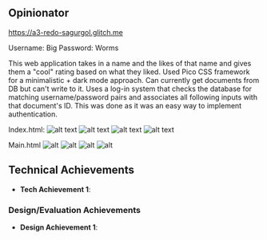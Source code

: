 ## Opinionator

https://a3-redo-sagurgol.glitch.me

Username: Big
Password: Worms

This web application takes in a name and the likes of that name and gives them a "cool" rating based on what they liked. Used Pico CSS framework for a minimalistic + dark mode approach.
Can currently get documents from DB but can't write to it. Uses a log-in system that checks the database for matching username/password pairs and associates all following inputs with that document's ID.
This was done as it was an easy way to implement authentication.

Index.html:
![alt text](https://cdn.glitch.global/5b4b70b8-4855-4a00-958f-77cf0fb0ee1a/e1d81600-7599-4334-940d-983fe1020659.image.png?v=1726694552926)
![alt text](https://cdn.glitch.global/5b4b70b8-4855-4a00-958f-77cf0fb0ee1a/75d6b457-acc7-43a9-82b0-57f485ac7e3c.image.png?v=1726694725430)
![alt text](https://cdn.glitch.global/5b4b70b8-4855-4a00-958f-77cf0fb0ee1a/5e4840d7-dad5-4dc6-b738-5b76c5538c0b.image.png?v=1726695301210)
![alt text](https://cdn.glitch.global/5b4b70b8-4855-4a00-958f-77cf0fb0ee1a/ff72afef-d038-4b33-b0d1-72fab8216944.image.png?v=1726694781161)

Main.html
![alt](https://cdn.glitch.global/5b4b70b8-4855-4a00-958f-77cf0fb0ee1a/5bb45e6c-2216-4b15-897d-d2780e2c23f2.image.png?v=1726695563745)
![alt](https://cdn.glitch.global/5b4b70b8-4855-4a00-958f-77cf0fb0ee1a/fb32b7f7-f9ef-434f-a68c-62739770c6d0.image.png?v=1726695582394)
![alt](https://cdn.glitch.global/5b4b70b8-4855-4a00-958f-77cf0fb0ee1a/46d9f648-2bd8-4fba-9f66-45dff7911528.image.png?v=1726695604851)
![alt](https://cdn.glitch.global/5b4b70b8-4855-4a00-958f-77cf0fb0ee1a/fad037e2-b29c-45d5-9116-0939233ef879.image.png?v=1726695623016)
 
## Technical Achievements
- **Tech Achievement 1**: 

### Design/Evaluation Achievements
- **Design Achievement 1**: 
